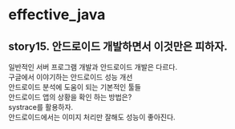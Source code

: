 # effective_java  

## story15. 안드로이드 개발하면서 이것만은 피하자.  
일반적인 서버 프로그램 개발과 안드로이드 개발은 다르다.  
구글에서 이야기하는 안드로이드 성능 개선  
안드로이드 분석에 도움이 되는 기본적인 툴들  
안드로이드 앱의 상황을 확인 하는 방법은?  
systrace를 활용하자.  
안드로이드에서는 이미지 처리만 잘해도 성능이 좋아진다.  
